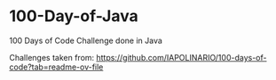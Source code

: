 # 100-Day-of-Java
100 Days of Code Challenge done in Java

Challenges taken from: https://github.com/IAPOLINARIO/100-days-of-code?tab=readme-ov-file